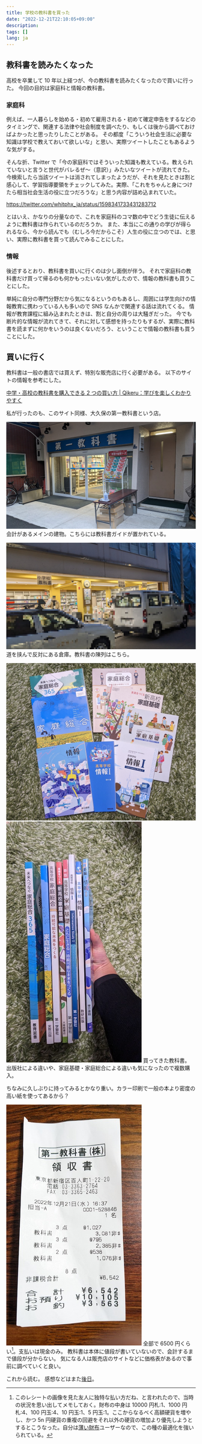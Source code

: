 ```yaml
---
title: 学校の教科書を買った
date: "2022-12-21T22:10:05+09:00"
description:
tags: []
lang: ja
---
```


## 教科書を読みたくなった

高校を卒業して 10 年以上経つが、今の教科書を読みたくなったので買いに行った。
今回の目的は家庭科と情報の教科書。

### 家庭科

例えば、一人暮らしを始める・初めて雇用される・初めて確定申告をするなどのタイミングで、関連する法律や社会制度を調べたり、もしくは後から調べておけばよかったと思ったりしたことがある。
その都度「こういう社会生活に必要な知識は学校で教えておいて欲しいな」と思い、実際ツイートしたこともあるような気がする。

そんな折、Twitter で「今の家庭科ではそういった知識も教えている。教えられていないと言うと世代がバレるぜ〜（意訳）」みたいなツイートが流れてきた。
今検索したら当該ツイートは消されてしまったようだが、それを見たときは割と感心して、学習指導要領をチェックしてみた。実際、「これをちゃんと身につけたら相当社会生活の役に立つだろうな」と思う内容が詰め込まれていた。

https://twitter.com/whitphx_ja/status/1598341733431283712

とはいえ、かなりの分量なので、これを家庭科のコマ数の中でどう生徒に伝えるように教科書は作られているのだろうか。
また、本当にこの通りの学びが得られるなら、今から読んでも（むしろ今だからこそ）人生の役に立つのでは、と思い、実際に教科書を買って読んでみることにした。

### 情報

後述するとおり、教科書を買いに行くのは少し面倒が伴う。
それで家庭科の教科書だけ買って帰るのも何かもったいない気がしたので、情報の教科書も買うことにした。

単純に自分の専門分野だから気になるというのもあるし、周囲には学生向けの情報教育に携わっている人も多いので SNS なんかで関連する話は流れてくる。
情報が教育課程に組み込まれたときは、割と自分の周りは大騒ぎだった。
今でも断片的な情報が流れてきて、それに対して感想を持ったりもするが、実際に教科書を読まずに何かをいうのは良くないだろう、ということで情報の教科書も買うことにした。

## 買いに行く

教科書は一般の書店では買えず、特別な販売店に行く必要がある。
以下のサイトの情報を参考にした。

[中学・高校の教科書を購入できる 2 つの買い方 | Qikeru：学びを楽しくわかりやすく](https://media.qikeru.me/school-textbook/)

私が行ったのも、このサイト同様、大久保の第一教科書という店。

![メインの建物](./images/PXL_20221221_071404311.jpg)
会計があるメインの建物。こちらには教科書ガイドが置かれている。

![倉庫](./images/PXL_20221221_074040244.jpg)
道を挟んで反対にある倉庫。教科書の陳列はこちら。

![戦利品](./images/PXL_20221221_130720042.jpg)
![並べた背表紙](./images/PXL_20221221_130825095.jpg)
買ってきた教科書。
出版社による違いや、家庭基礎・家庭総合による違いも気になったので複数購入。

ちなみに久しぶりに持ってみるとかなり重い。カラー印刷で一般の本より密度の高い紙を使ってあるから？

![レシート](./images/PXL_20221221_134308732.jpg)
全部で 6500 円くらい[^1]。支払いは現金のみ。
教科書は本体に値段が書いていないので、会計するまで値段が分からない。
気になる人は販売店のサイトなどに価格表があるので事前に調べていくと良い。

これから読む。
感想などはまた[後日](../20230108-review-home-economics-textbook)。

[^1]: このレシートの画像を見た友人に独特な払い方だね、と言われたので、当時の状況を思い出してメモしておく。財布の中身は 10000 円札:1、1000 円札:4、100 円玉:4、10 円玉:1、5 円玉:1。ここからなるべく高額硬貨を増やし、かつ 5n 円硬貨の重複の回避をそれ以外の硬貨の増加より優先しようとするとこうなった。自分は[薄い財布](https://superclassic.jp/?pid=16355432)ユーザーなので、この種の最適化を強いられている。
